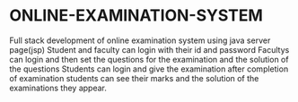 # ONLINE-EXAMINATION-SYSTEM
Full stack development of online examination system using java server page(jsp)
Student and faculty can login with their id and password
Facultys can login and then set the questions for the examination and the solution of the questions
Students can login and give the examination after completion of examination students can see their marks and the solution of the examinations they appear.

